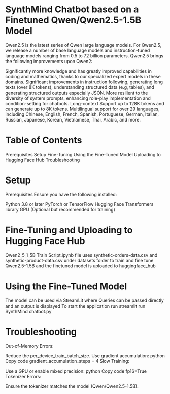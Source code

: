 

# SynthMind Chatbot based on a Finetuned Qwen/Qwen2.5-1.5B Model

Qwen2.5 is the latest series of Qwen large language models. For Qwen2.5, we release a number of base language models and instruction-tuned language models ranging from 0.5 to 72 billion parameters. Qwen2.5 brings the following improvements upon Qwen2:

Significantly more knowledge and has greatly improved capabilities in coding and mathematics, thanks to our specialized expert models in these domains.
Significant improvements in instruction following, generating long texts (over 8K tokens), understanding structured data (e.g, tables), and generating structured outputs especially JSON. More resilient to the diversity of system prompts, enhancing role-play implementation and condition-setting for chatbots.
Long-context Support up to 128K tokens and can generate up to 8K tokens.
Multilingual support for over 29 languages, including Chinese, English, French, Spanish, Portuguese, German, Italian, Russian, Japanese, Korean, Vietnamese, Thai, Arabic, and more.

# Table of Contents
Prerequisites
Setup
Fine-Tuning
Using the Fine-Tuned Model
Uploading to Hugging Face Hub
Troubleshooting

# Setup
Prerequisites
Ensure you have the following installed:

Python 3.8 or later
PyTorch or TensorFlow
Hugging Face Transformers library
GPU (Optional but recommended for training)

# Fine-Tuning and Uploading to Hugging Face Hub
Qwen2_5_1_5B Train Script.ipynb file uses synthetic-orders-data.csv and synthetic-product-data.csv under datasets folder to train and fine tune Qwen2.5-1.5B
and the finetuned model is uploaded to huggingface_hub

# Using the Fine-Tuned Model
The model can be used via StreamLit where Queries can be passed directly and an output is displayed
To start the application run streamlit run SynthMind chatbot.py

# Troubleshooting
Out-of-Memory Errors:

Reduce the per_device_train_batch_size.
Use gradient accumulation:
python
Copy code
gradient_accumulation_steps = 4
Slow Training:

Use a GPU or enable mixed precision:
python
Copy code
fp16=True
Tokenizer Errors:

Ensure the tokenizer matches the model (Qwen/Qwen2.5-1.5B).